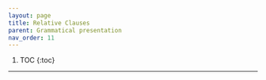 ```yaml
---
layout: page
title: Relative Clauses
parent: Grammatical presentation
nav_order: 11
---
```


1. TOC
{:toc}

***
